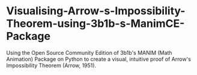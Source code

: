 # Visualising-Arrow-s-Impossibility-Theorem-using-3b1b-s-ManimCE-Package

Using the Open Source Community Edition of 3b1b's MANIM (Math Animation) Package on Python to create a visual, intuitive proof of Arrow's Impossibility Theorem (Arrow, 1951).
